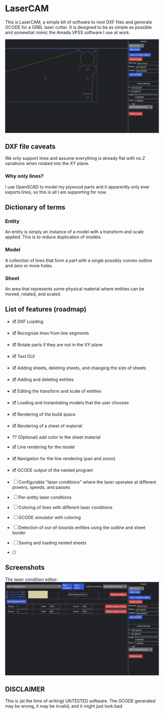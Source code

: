 # LaserCAM
This is LaserCAM, a simple bit of software to nest DXF files and generate GCODE for a GRBL laser
cutter. It is designed to be as simple as possible and somewhat mimic the Amada VPSS software I use
at work.


![Main UI with sheet view](main_screenshot.png)


## DXF file caveats
We only support lines and assume everything is already flat with no Z variations when rotated into
the XY plane.

### Why only lines?
I use OpenSCAD to model my plywood parts and it apparently only ever exports lines, so this is all
I am supporting for now.


## Dictionary of terms
### Entity
An entity is simply an instance of a model with a transform and scale applied. This is to reduce
duplication of models.

### Model
A collection of lines that form a part with a single possibly convex outline and zero or more holes.

### Sheet
An area that represents some physical material where entities can be moved, rotated, and scaled.


## List of features (roadmap)
- 🗹 DXF Loading
- 🗹 Recognize lines from line segments
- 🗹 Rotate parts if they are not in the XY plane

- 🗹 Text GUI
- 🗹 Adding sheets, deleting sheets, and changing the size of sheets
- 🗹 Adding and deleting entities
- 🗹 Editing the transform and scale of entities
- 🗹 Loading and instantiating models that the user chooses

- 🗹 Rendering of the build space
- 🗹 Rendering of a sheet of material
- ⁇ (Optional) add color to the sheet material
- 🗹 Line rendering for the model

- 🗹 Navigation for the line rendering (pan and zoom)

- 🗹 GCODE output of the nested program

- ☐ Configurable "laser conditions" where the laser operates at different powers, speeds, and passes
- ☐ Per-entity laser conditions
- ☐ Coloring of lines with different laser conditions

- ☐ GCODE simulator with coloring

- ☐ Detection of out-of-bounds entities using the outline and sheet border

- ☐ Saving and loading nested sheets
- ☐ 


## Screenshots
The laser condition editor:
![Laser condition editor view](laser_condition_editor.png)

## DISCLAIMER
This is (at the time of writing) UNTESTED software. The GCODE generated may be wrong, it may be
invalid, and it might just look bad.
